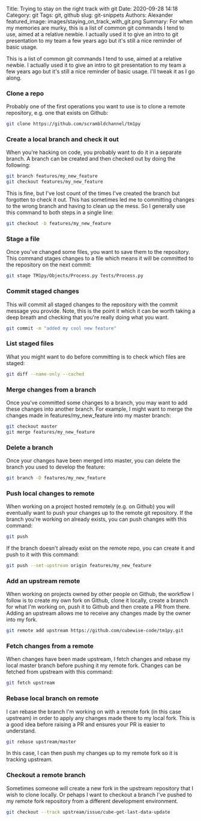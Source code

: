 Title: Trying to stay on the right track with git
Date: 2020-09-28 14:18
Category: git
Tags: git, github
slug: git-snippets
Authors: Alexander
featured_image: images/staying_on_track_with_git.png
Summary: For when my memories are murky, this is a list of common git commands I tend to use, aimed at a relative newbie. I actually used it to give an intro to git presentation to my team a few years ago but it's still a nice reminder of basic usage.

This is a list of common git commands I tend to use, aimed at a relative newbie. I actually used it to give an intro to git presentation to my team a few years ago but it's still a nice reminder of basic usage. I'll tweak it as I go along.

### Clone a repo

Probably one of the first operations you want to use is to clone a remote repository, e.g. one that exists on Github:

```sh
git clone https://github.com/scrambldchannel/tm1py
```

### Create a local branch and check it out

When you're hacking on code, you probably want to do it in a separate branch. A branch can be created and then checked out by doing the following:

```sh
git branch features/my_new_feature
git checkout features/my_new_feature
```

This is fine, but I've lost count of the times I've created the branch but forgotten to check it out. This has sometimes led me to committing changes to the wrong branch and having to clean up the mess. So I generally use this command to both steps in a single line:

```sh
git checkout -b features/my_new_feature
```

### Stage a file

Once you've changed some files, you want to save them to the repository. This command stages changes to a file which means it will be committed to the repository on the next commit:

```sh
git stage TM1py/Objects/Process.py Tests/Process.py
```

### Commit staged changes

This will commit all staged changes to the repository with the commit message you provide. Note, this is the point it which it can be worth taking a deep breath and checking that you're really doing what you want.

```sh
git commit -m "added my cool new feature"
```

### List staged files

What you might want to do before committing is to check which files are staged:

```sh
git diff --name-only --cached
```

### Merge changes from a branch

Once you've committed some changes to a branch, you may want to add these changes into another branch. For example, I might want to merge the changes made in features/my_new_feature into my master branch:

```sh
git checkout master
git merge features/my_new_feature
```

### Delete a branch

Once your changes have been merged into master, you can delete the branch you used to develop the feature:

```sh
git branch -D features/my_new_feature
```

### Push local changes to remote

When working on a project hosted remotely (e.g. on Github) you will eventually want to push your changes up to the remote git repository. If the branch you're working on already exists, you can push changes with this command:

```sh
git push
```

If the branch doesn't already exist on the remote repo, you can create it and push to it with this command:

```sh
git push --set-upstream origin features/my_new_feature
```

### Add an upstream remote

When working on projects owned by other people on Github, the workflow I follow is to create my own fork on Github, clone it locally, create a branch for what I'm working on, push it to Github and then create a PR from there. Adding an upstream allows me to receive any changes made by the owner into my fork.

```sh
git remote add upstream https://github.com/cubewise-code/tm1py.git
```

### Fetch changes from a remote

When changes have been made upstream, I fetch changes and rebase my local master branch before pushing it my remote fork. Changes can be fetched from upstream with this command:

```sh
git fetch upstream
```

### Rebase local branch on remote

I can rebase the branch I'm working on with a remote fork (in this case upstream) in order to apply any changes made there to my local fork. This is a good idea before raising a PR and ensures your PR is easier to understand.

```sh
git rebase upstream/master
```

In this case, I can then push my changes up to my remote fork so it is tracking upstream.

### Checkout a remote branch

Sometimes someone will create a new fork in the upstream repository that I wish to clone locally. Or pehaps I want to checkout a branch I've pushed to my remote fork repository from a different development environment.

```sh
git checkout --track upstream/issue/cube-get-last-data-update
```
